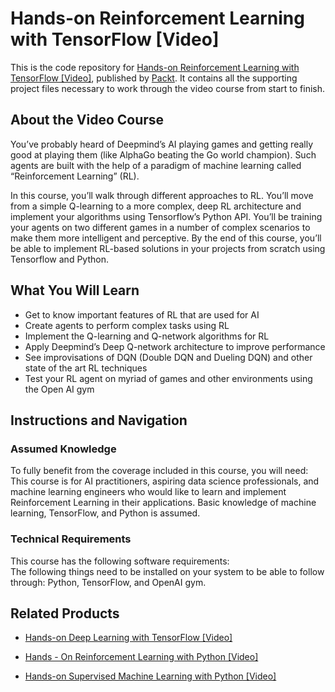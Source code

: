 # Hands-on Reinforcement Learning with TensorFlow [Video]
This is the code repository for [Hands-on Reinforcement Learning with TensorFlow [Video]](https://www.packtpub.com/application-development/hands-reinforcement-learning-tensorflow-video?utm_source=github&utm_medium=repository&utm_campaign=9781788995368), published by [Packt](https://www.packtpub.com/?utm_source=github). It contains all the supporting project files necessary to work through the video course from start to finish.
## About the Video Course
You’ve probably heard of Deepmind’s AI playing games and getting really good at playing them (like AlphaGo beating the Go world champion). Such agents are built with the help of a paradigm of machine learning called “Reinforcement Learning” (RL).

In this course, you’ll walk through different approaches to RL. You’ll move from a simple Q-learning to a more complex, deep RL architecture and implement your algorithms using Tensorflow’s Python API. You’ll be training your agents on two different games in a number of complex scenarios to make them more intelligent and perceptive.
By the end of this course, you’ll be able to implement RL-based solutions in your projects from scratch using Tensorflow and Python.

<H2>What You Will Learn</H2>
<DIV class=book-info-will-learn-text>
<UL>
<LI>Get to know important features of RL that are used for AI 
<LI>Create agents to perform complex tasks using RL 
<LI>Implement the Q-learning and Q-network algorithms for RL 
<LI>Apply Deepmind’s Deep Q-network architecture to improve performance 
<LI>See improvisations of DQN (Double DQN and Dueling DQN) and other state of the art RL techniques 
<LI>Test your RL agent on myriad of games and other environments using the Open AI gym </LI></UL></DIV>

## Instructions and Navigation
### Assumed Knowledge
To fully benefit from the coverage included in this course, you will need:<br/>
This course is for AI practitioners, aspiring data science professionals, and machine learning engineers who would like to learn and implement Reinforcement Learning in their applications. Basic knowledge of machine learning, TensorFlow, and Python is assumed.
### Technical Requirements
This course has the following software requirements:<br/>
The following things need to be installed on your system to be able to follow through: Python, TensorFlow, and OpenAI gym.

## Related Products
* [Hands-on Deep Learning with TensorFlow [Video]](https://www.packtpub.com/big-data-and-business-intelligence/hands-deep-learning-tensorflow-video?utm_source=github&utm_medium=repository&utm_campaign=9781789344752)

* [Hands - On Reinforcement Learning with Python [Video]](https://www.packtpub.com/big-data-and-business-intelligence/hands-reinforcement-learning-python-video?utm_source=github&utm_medium=repository&utm_campaign=9781788392402)

* [Hands-on Supervised Machine Learning with Python [Video]](https://www.packtpub.com/big-data-and-business-intelligence/hands-supervised-machine-learning-python-video?utm_source=github&utm_medium=repository&utm_campaign=9781789347654)

